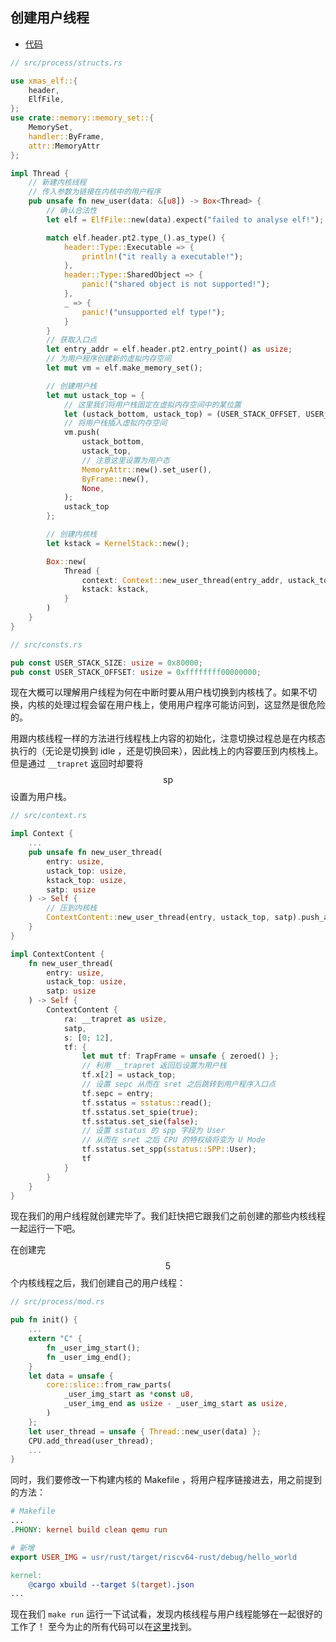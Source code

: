 ## 创建用户线程

* [代码](https://github.com/rcore-os/rCore_tutorial/tree/6880114bb5d4370bb7ce8133f94cf084f0f4d7c1)

```rust
// src/process/structs.rs

use xmas_elf::{
    header,
    ElfFile,
};
use crate::memory::memory_set::{
	MemorySet,
	handler::ByFrame,
	attr::MemoryAttr
};

impl Thread {
    // 新建内核线程
    // 传入参数为链接在内核中的用户程序
    pub unsafe fn new_user(data: &[u8]) -> Box<Thread> {
        // 确认合法性
        let elf = ElfFile::new(data).expect("failed to analyse elf!");

        match elf.header.pt2.type_().as_type() {
            header::Type::Executable => {
                println!("it really a executable!");
            },
            header::Type::SharedObject => {
                panic!("shared object is not supported!");
            },
            _ => {
                panic!("unsupported elf type!");
            }
        }
		// 获取入口点
        let entry_addr = elf.header.pt2.entry_point() as usize;
        // 为用户程序创建新的虚拟内存空间
        let mut vm = elf.make_memory_set();

        // 创建用户栈
        let mut ustack_top = {
            // 这里我们将用户栈固定在虚拟内存空间中的某位置
            let (ustack_bottom, ustack_top) = (USER_STACK_OFFSET, USER_STACK_OFFSET + USER_STACK_SIZE);
            // 将用户栈插入虚拟内存空间
            vm.push(
                ustack_bottom,
                ustack_top,
                // 注意这里设置为用户态
                MemoryAttr::new().set_user(),
                ByFrame::new(),
                None,
            );
            ustack_top
        };

		// 创建内核栈
        let kstack = KernelStack::new();

        Box::new(
            Thread {
                context: Context::new_user_thread(entry_addr, ustack_top, kstack.top(), vm.token()),
                kstack: kstack,
            }
        )
    }
}

// src/consts.rs

pub const USER_STACK_SIZE: usize = 0x80000;
pub const USER_STACK_OFFSET: usize = 0xffffffff00000000;
```

现在大概可以理解用户线程为何在中断时要从用户栈切换到内核栈了。如果不切换，内核的处理过程会留在用户栈上，使用用户程序可能访问到，这显然是很危险的。

用跟内核线程一样的方法进行线程栈上内容的初始化，注意切换过程总是在内核态执行的（无论是切换到 idle ，还是切换回来），因此栈上的内容要压到内核栈上。但是通过 ``__trapret`` 返回时却要将 $$\text{sp}$$ 设置为用户栈。

```rust
// src/context.rs

impl Context {
    ...
    pub unsafe fn new_user_thread(
        entry: usize,
        ustack_top: usize,
        kstack_top: usize,
        satp: usize
    ) -> Self {
        // 压到内核栈
        ContextContent::new_user_thread(entry, ustack_top, satp).push_at(kstack_top)
    }
}

impl ContextContent {
    fn new_user_thread(
        entry: usize,
        ustack_top: usize,
        satp: usize
    ) -> Self {
        ContextContent {
            ra: __trapret as usize,
            satp,
            s: [0; 12],
            tf: {
                let mut tf: TrapFrame = unsafe { zeroed() };
                // 利用 __trapret 返回后设置为用户栈
                tf.x[2] = ustack_top;
                // 设置 sepc 从而在 sret 之后跳转到用户程序入口点
                tf.sepc = entry;
                tf.sstatus = sstatus::read();
                tf.sstatus.set_spie(true);
                tf.sstatus.set_sie(false);
                // 设置 sstatus 的 spp 字段为 User
                // 从而在 sret 之后 CPU 的特权级将变为 U Mode
                tf.sstatus.set_spp(sstatus::SPP::User);
                tf
            }
        }
    }
}
```

现在我们的用户线程就创建完毕了。我们赶快把它跟我们之前创建的那些内核线程一起运行一下吧。

在创建完 $$5$$ 个内核线程之后，我们创建自己的用户线程：

```rust
// src/process/mod.rs

pub fn init() {
    ...
    extern "C" {
        fn _user_img_start();
        fn _user_img_end();
    }
    let data = unsafe {
        core::slice::from_raw_parts(
            _user_img_start as *const u8,
            _user_img_end as usize - _user_img_start as usize,
        )
    };
    let user_thread = unsafe { Thread::new_user(data) };
    CPU.add_thread(user_thread);
    ...
}
```

同时，我们要修改一下构建内核的 Makefile ，将用户程序链接进去，用之前提到的方法：

```makefile
# Makefile
...
.PHONY: kernel build clean qemu run

# 新增
export USER_IMG = usr/rust/target/riscv64-rust/debug/hello_world

kernel:
	@cargo xbuild --target $(target).json
...
```

现在我们 ``make run`` 运行一下试试看，发现内核线程与用户线程能够在一起很好的工作了！
至今为止的所有代码可以在[这里](https://github.com/rcore-os/rCore_tutorial/tree/6880114bb5d4370bb7ce8133f94cf084f0f4d7c1)找到。